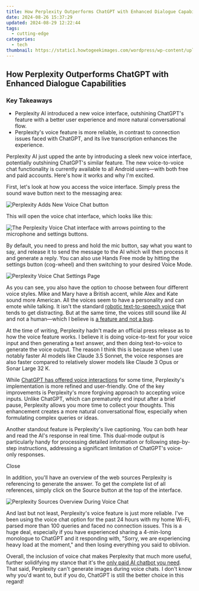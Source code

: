 ```yaml
---
title: How Perplexity Outperforms ChatGPT with Enhanced Dialogue Capabilities
date: 2024-08-26 15:37:29
updated: 2024-08-29 12:22:44
tags:
  - cutting-edge
categories:
  - tech
thumbnail: https://static1.howtogeekimages.com/wordpress/wp-content/uploads/2024/07/a-man-speaking-to-a-phone-with-perplexity-s-logo-above-the-screen.jpg
---
```


## How Perplexity Outperforms ChatGPT with Enhanced Dialogue Capabilities

### Key Takeaways

* Perplexity AI introduced a new voice interface, outshining ChatGPT's feature with a better user experience and more natural conversational flow.
* Perplexity's voice feature is more reliable, in contrast to connection issues faced with ChatGPT, and its live transcription enhances the experience.

 Perplexity AI just upped the ante by introducing a sleek new voice interface, potentially outshining ChatGPT's similar feature. The new voice-to-voice chat functionality is currently available to all Android users—with both free and paid accounts. Here's how it works and why I'm excited.

 First, let's look at how you access the voice interface. Simply press the sound wave button next to the messaging area:

![Perplexity Adds New Voice Chat button](https://static1.howtogeekimages.com/wordpress/wp-content/uploads/2024/07/perplexity-adds-new-voice-chat-button-1.png) 

 This will open the voice chat interface, which looks like this:

![The Perplexity Voice Chat interface with arrows pointing to the microphone and settings buttons.](https://static1.howtogeekimages.com/wordpress/wp-content/uploads/2024/07/the-perplexity-voice-chat-interface-2.png) 

 By default, you need to press and hold the mic button, say what you want to say, and release it to send the message to the AI which will then process it and generate a reply. You can also use Hands Free mode by hitting the settings button (cog-wheel) and then switching to your desired Voice Mode.

![Perplexity Voice Chat Settings Page](https://static1.howtogeekimages.com/wordpress/wp-content/uploads/2024/07/perplexity-voice-chat-settings-page-1.png) 

 As you can see, you also have the option to choose between four different voice styles. Mike and Mary have a British accent, while Alex and Kate sound more American. All the voices seem to have a personality and can emote while talking. It isn't the standard [robotic text-to-speech voice](https://vimeo-videos.techidaily.com/in-2024-how-to-make-money-on-vimeo-your-ultimate-guide-to-vimeo-monetization/) that tends to get distracting. But at the same time, the voices still sound like AI and not a human—which I believe is [a feature and not a bug](https://www.npr.org/2024/05/20/1252495087/openai-pulls-ai-voice-that-was-compared-to-scarlett-johansson-in-the-movie-her).

 At the time of writing, Perplexity hadn't made an official press release as to how the voice feature works. I believe it is doing voice-to-text for your voice input and then generating a text answer, and then doing text-to-voice to generate the voice output. The reason I think this is because when I use notably faster AI models like Claude 3.5 Sonnet, the voice responses are also faster compared to relatively slower models like Claude 3 Opus or Sonar Large 32 K.

 While [ChatGPT has offered voice interactions](https://remote-screen-capture.techidaily.com/updated-in-depth-analysis-freelens-webcam-recorder-app/) for some time, Perplexity's implementation is more refined and user-friendly. One of the key improvements is Perplexity's more forgiving approach to accepting voice inputs. Unlike ChatGPT, which can prematurely end input after a brief pause, Perplexity allows you more time to collect your thoughts. This enhancement creates a more natural conversational flow, especially when formulating complex queries or ideas.

 Another standout feature is Perplexity's live captioning. You can both hear and read the AI's response in real time. This dual-mode output is particularly handy for processing detailed information or following step-by-step instructions, addressing a significant limitation of ChatGPT's voice-only responses.

Close 

 In addition, you'll have an overview of the web sources Perplexity is referencing to generate the answer. To get the complete list of all references, simply click on the Source button at the top of the interface.

![Perplexity Sources Overview During Voice Chat](https://static1.howtogeekimages.com/wordpress/wp-content/uploads/2024/07/perplexity-sources-overview-during-voice-chat-1.png) 

 And last but not least, Perplexity's voice feature is just more reliable. I've been using the voice chat option for the past 24 hours with my home Wi-Fi, parsed more than 100 queries and faced no connection issues. This is a huge deal, especially if you have experienced sharing a 4-min-long monologue to ChatGPT and it responding with, "Sorry, we are experiencing heavy load at the moment," and then losing everything you said to oblivion.

 Overall, the inclusion of voice chat makes Perplexity that much more useful, further solidifying my stance that it's the [only paid AI chatbot you need](https://graphic-issues.techidaily.com/turnrightview-on-computer/). That said, Perplexity can't generate images during voice chats. I don't know why you'd want to, but if you do, ChatGPT is still the better choice in this regard!

<ins class="adsbygoogle"
     style="display:block"
     data-ad-format="autorelaxed"
     data-ad-client="ca-pub-7571918770474297"
     data-ad-slot="1223367746"></ins>



<ins class="adsbygoogle"
     style="display:block"
     data-ad-client="ca-pub-7571918770474297"
     data-ad-slot="8358498916"
     data-ad-format="auto"
     data-full-width-responsive="true"></ins>
